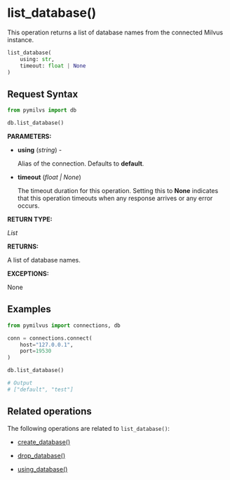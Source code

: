 # list_database()

This operation returns a list of database names from the connected Milvus instance.

```python
list_database(
    using: str,
    timeout: float | None
)
```

## Request Syntax

```python
from pymilvs import db

db.list_database()
```

__PARAMETERS:__

- __using__ (_string_) -

    Alias of the connection. Defaults to __default__.

- __timeout__ (_float _|_ None_)

    The timeout duration for this operation. Setting this to __None__ indicates that this operation timeouts when any response arrives or any error occurs.

__RETURN TYPE:__

_List_

__RETURNS:__

A list of database names.

__EXCEPTIONS:__

None

## Examples

```python
from pymilvus import connections, db

conn = connections.connect(
    host="127.0.0.1", 
    port=19530
)

db.list_database()

# Output
# ["default", "test"]
```

## Related operations

The following operations are related to `list_database()`:

- [create_database()](./create_database.md)

- [drop_database()](./drop_database.md)

- [using_database()](./using_database.md)

